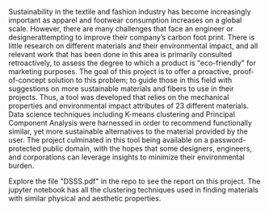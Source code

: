 Sustainability in the textile and fashion industry has become increasingly important as apparel and footwear consumption increases
on a global scale. However, there are many challenges that face an engineer or designerattempting to improve their company’s carbon foot print. 
There is little research on different materials and their environmental impact, and all relevant work that has been done
in this area is primarily consulted retroactively, to assess the degree to which a product is "eco-friendly" for marketing purposes.
The goal of this project is to offer a proactive, proof-of-concept solution to this problem; to guide those in this field with suggestions on
more sustainable materials and fibers to use in their projects. Thus, a tool was developed that relies on the mechanical properties
and environmental impact attributes of 23 different materials. Data science techniques including K-means clustering and Principal
Component Analysis were harnessed in order to recommend functionally similar, yet more sustainable alternatives to the material
provided by the user. The project culminated in this tool being available on a password-protected public domain, with the hopes that
some designers, engineers, and corporations can leverage insights to minimize their environmental burden.

Explore the file "DSSS.pdf" in the repo to see the report on this project. The jupyter notebook has all the clustering techniques used in finding materials
with similar physical and aesthetic properties.
